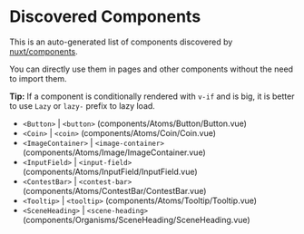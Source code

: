 # Discovered Components

This is an auto-generated list of components discovered by [nuxt/components](https://github.com/nuxt/components).

You can directly use them in pages and other components without the need to import them.

**Tip:** If a component is conditionally rendered with `v-if` and is big, it is better to use `Lazy` or `lazy-` prefix to lazy load.

- `<Button>` | `<button>` (components/Atoms/Button/Button.vue)
- `<Coin>` | `<coin>` (components/Atoms/Coin/Coin.vue)
- `<ImageContainer>` | `<image-container>` (components/Atoms/Image/ImageContainer.vue)
- `<InputField>` | `<input-field>` (components/Atoms/InputField/InputField.vue)
- `<ContestBar>` | `<contest-bar>` (components/Atoms/ContestBar/ContestBar.vue)
- `<Tooltip>` | `<tooltip>` (components/Atoms/Tooltip/Tooltip.vue)
- `<SceneHeading>` | `<scene-heading>` (components/Organisms/SceneHeading/SceneHeading.vue)
